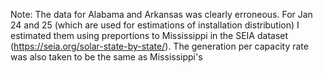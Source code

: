 Note: The data for Alabama and Arkansas was clearly erroneous. For Jan 24 and 25 (which are used for estimations of installation distribution) I estimated them using preportions to Mississippi in the SEIA dataset (https://seia.org/solar-state-by-state/). The generation per capacity rate was also taken to be the same as Mississippi's